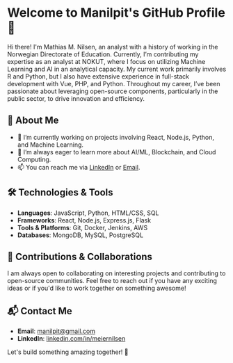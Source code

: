 # Welcome to Manilpit's GitHub Profile 👋

Hi there! I'm Mathias M. Nilsen, an analyst with a history of working in the Norwegian Directorate of Education. Currently, I’m contributing my expertise as an analyst at NOKUT, where I focus on utilizing Machine Learning and AI in an analytical capacity. My current work primarily involves R and Python, but I also have extensive experience in full-stack development with Vue, PHP, and Python. Throughout my career, I’ve been passionate about leveraging open-source components, particularly in the public sector, to drive innovation and efficiency.

## 🚀 About Me

- 🔭 I’m currently working on projects involving React, Node.js, Python, and Machine Learning.
- 🌱 I’m always eager to learn more about AI/ML, Blockchain, and Cloud Computing.
- 📫 You can reach me via [LinkedIn](https://www.linkedin.com/in/meiernilsen) or [Email](mailto:manilpit@gmail.com).

## 🛠️ Technologies & Tools

- **Languages**: JavaScript, Python, HTML/CSS, SQL
- **Frameworks**: React, Node.js, Express.js, Flask
- **Tools & Platforms**: Git, Docker, Jenkins, AWS
- **Databases**: MongoDB, MySQL, PostgreSQL

## 🤝 Contributions & Collaborations

I am always open to collaborating on interesting projects and contributing to open-source communities. Feel free to reach out if you have any exciting ideas or if you'd like to work together on something awesome!

## 📬 Contact Me

- **Email**: [manilpit@gmail.com](mailto:manilpit@gmail.com)
- **LinkedIn**: [linkedin.com/in/meiernilsen](https://www.linkedin.com/in/meiernilsen)

Let's build something amazing together! 🚀
